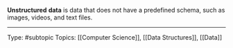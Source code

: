 **Unstructured** **data** is data that does not have a predefined schema, such as images, videos, and text files.
___
Type: #subtopic 
Topics: [[Computer Science]], [[Data Structures]], [[Data]]

